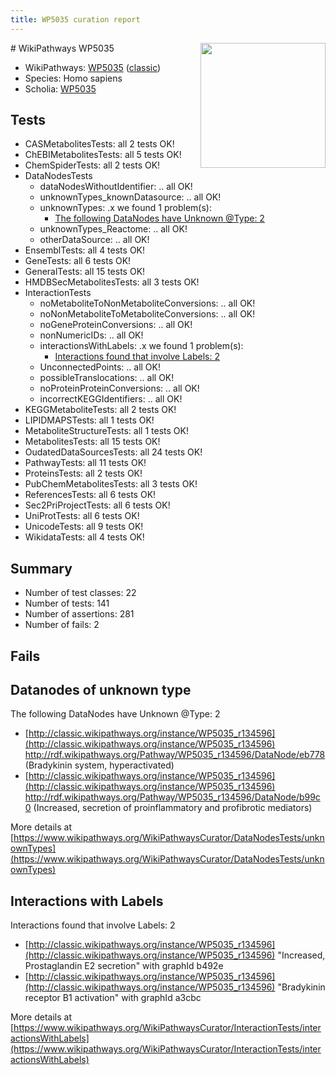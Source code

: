 ```yaml
---
title: WP5035 curation report
---
```


<img style="float: right; width: 200px" src="https://upload.wikimedia.org/wikipedia/commons/thumb/8/83/Wplogo_with_text_500.png/640px-Wplogo_with_text_500.png" />
# WikiPathways WP5035

* WikiPathways: [WP5035](https://wikipathways.org/pathways/WP5035) ([classic](https://classic.wikipathways.org/instance/WP5035))
* Species: Homo sapiens
* Scholia: [WP5035](https://scholia.toolforge.org/wikipathways/WP5035)
## Tests
* CASMetabolitesTests: all 2 tests OK!
* ChEBIMetabolitesTests: all 5 tests OK!
* ChemSpiderTests: all 2 tests OK!
* DataNodesTests
    * dataNodesWithoutIdentifier: .. all OK!
    * unknownTypes_knownDatasource: .. all OK!
    * unknownTypes: .x we found 1 problem(s):
        * [The following DataNodes have Unknown @Type: 2](#839973e0)
    * unknownTypes_Reactome: .. all OK!
    * otherDataSource: .. all OK!
* EnsemblTests: all 4 tests OK!
* GeneTests: all 6 tests OK!
* GeneralTests: all 15 tests OK!
* HMDBSecMetabolitesTests: all 3 tests OK!
* InteractionTests
    * noMetaboliteToNonMetaboliteConversions: .. all OK!
    * noNonMetaboliteToMetaboliteConversions: .. all OK!
    * noGeneProteinConversions: .. all OK!
    * nonNumericIDs: .. all OK!
    * interactionsWithLabels: .x we found 1 problem(s):
        * [Interactions found that involve Labels: 2](#630d2679)
    * UnconnectedPoints: .. all OK!
    * possibleTranslocations: .. all OK!
    * noProteinProteinConversions: .. all OK!
    * incorrectKEGGIdentifiers: .. all OK!
* KEGGMetaboliteTests: all 2 tests OK!
* LIPIDMAPSTests: all 1 tests OK!
* MetaboliteStructureTests: all 1 tests OK!
* MetabolitesTests: all 15 tests OK!
* OudatedDataSourcesTests: all 24 tests OK!
* PathwayTests: all 11 tests OK!
* ProteinsTests: all 2 tests OK!
* PubChemMetabolitesTests: all 3 tests OK!
* ReferencesTests: all 6 tests OK!
* Sec2PriProjectTests: all 6 tests OK!
* UniProtTests: all 6 tests OK!
* UnicodeTests: all 9 tests OK!
* WikidataTests: all 4 tests OK!


## Summary

* Number of test classes: 22
* Number of tests: 141
* Number of assertions: 281
* Number of fails: 2

## Fails

<a name="839973e0" />

## Datanodes of unknown type

The following DataNodes have Unknown @Type: 2

* [http://classic.wikipathways.org/instance/WP5035_r134596](http://classic.wikipathways.org/instance/WP5035_r134596) http://rdf.wikipathways.org/Pathway/WP5035_r134596/DataNode/eb778 (Bradykinin system, hyperactivated)
* [http://classic.wikipathways.org/instance/WP5035_r134596](http://classic.wikipathways.org/instance/WP5035_r134596) http://rdf.wikipathways.org/Pathway/WP5035_r134596/DataNode/b99c0 (Increased, secretion of proinflammatory and profibrotic mediators)


More details at [https://www.wikipathways.org/WikiPathwaysCurator/DataNodesTests/unknownTypes](https://www.wikipathways.org/WikiPathwaysCurator/DataNodesTests/unknownTypes)

<a name="630d2679" />

## Interactions with Labels

Interactions found that involve Labels: 2

* [http://classic.wikipathways.org/instance/WP5035_r134596](http://classic.wikipathways.org/instance/WP5035_r134596) "Increased, Prostaglandin E2 secretion" with graphId b492e
* [http://classic.wikipathways.org/instance/WP5035_r134596](http://classic.wikipathways.org/instance/WP5035_r134596) "Bradykinin receptor B1 activation" with graphId a3cbc


More details at [https://www.wikipathways.org/WikiPathwaysCurator/InteractionTests/interactionsWithLabels](https://www.wikipathways.org/WikiPathwaysCurator/InteractionTests/interactionsWithLabels)

